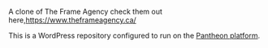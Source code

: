 A clone of The Frame Agency check them out here,https://www.theframeagency.ca/

This is a WordPress repository configured to run on the [Pantheon platform](https://pantheon.io).
